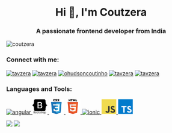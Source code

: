 <h1 align="center">Hi 👋, I'm Coutzera</h1>
<h3 align="center">A passionate frontend developer from India</h3>

<p align="left"> <img src="https://komarev.com/ghpvc/?username=coutzera&label=Profile%20views&color=0e75b6&style=flat" alt="coutzera" /> </p>

<h3 align="left">Connect with me:</h3>
<p align="left">
<a href="https://linkedin.com/in/tavzera" target="blank"><img align="center" src="https://raw.githubusercontent.com/rahuldkjain/github-profile-readme-generator/master/src/images/icons/Social/linked-in-alt.svg" alt="tavzera" height="30" width="40" /></a>
<a href="https://fb.com/tavzera" target="blank"><img align="center" src="https://raw.githubusercontent.com/rahuldkjain/github-profile-readme-generator/master/src/images/icons/Social/facebook.svg" alt="tavzera" height="30" width="40" /></a>
<a href="https://instagram.com/ohudsoncoutinho" target="blank"><img align="center" src="https://raw.githubusercontent.com/rahuldkjain/github-profile-readme-generator/master/src/images/icons/Social/instagram.svg" alt="ohudsoncoutinho" height="30" width="40" /></a>
<a href="https://www.youtube.com/c/tavzera" target="blank"><img align="center" src="https://raw.githubusercontent.com/rahuldkjain/github-profile-readme-generator/master/src/images/icons/Social/youtube.svg" alt="tavzera" height="30" width="40" /></a>
<a href="https://discord.gg/tavzera" target="blank"><img align="center" src="https://raw.githubusercontent.com/rahuldkjain/github-profile-readme-generator/master/src/images/icons/Social/discord.svg" alt="tavzera" height="30" width="40" /></a>
</p>

<h3 align="left">Languages and Tools:</h3>
<p align="left"> <a href="https://angular.io" target="_blank" rel="noreferrer"> <img src="https://angular.io/assets/images/logos/angular/angular.svg" alt="angular" width="40" height="40"/> </a> <a href="https://getbootstrap.com" target="_blank" rel="noreferrer"> <img src="https://raw.githubusercontent.com/devicons/devicon/master/icons/bootstrap/bootstrap-plain-wordmark.svg" alt="bootstrap" width="40" height="40"/> </a> <a href="https://www.w3schools.com/css/" target="_blank" rel="noreferrer"> <img src="https://raw.githubusercontent.com/devicons/devicon/master/icons/css3/css3-original-wordmark.svg" alt="css3" width="40" height="40"/> </a> <a href="https://www.w3.org/html/" target="_blank" rel="noreferrer"> <img src="https://raw.githubusercontent.com/devicons/devicon/master/icons/html5/html5-original-wordmark.svg" alt="html5" width="40" height="40"/> </a> <a href="https://ionicframework.com" target="_blank" rel="noreferrer"> <img src="https://upload.wikimedia.org/wikipedia/commons/d/d1/Ionic_Logo.svg" alt="ionic" width="40" height="40"/> </a> <a href="https://developer.mozilla.org/en-US/docs/Web/JavaScript" target="_blank" rel="noreferrer"> <img src="https://raw.githubusercontent.com/devicons/devicon/master/icons/javascript/javascript-original.svg" alt="javascript" width="40" height="40"/> </a> <a href="https://www.typescriptlang.org/" target="_blank" rel="noreferrer"> <img src="https://raw.githubusercontent.com/devicons/devicon/master/icons/typescript/typescript-original.svg" alt="typescript" width="40" height="40"/> </a> </p>

![](https://github-readme-stats.vercel.app/api?username=coutzera&hide=contribs,prs&show_icons=true&theme=tokyonight)
[![](https://github-readme-stats.vercel.app/api/top-langs/?username=coutzera&layout=compact&show_icons=true&theme=tokyonight)](https://github.com/coutzera/coutzera)

